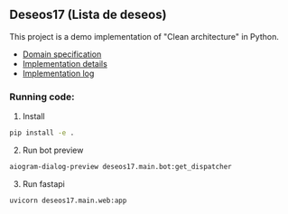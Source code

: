 ## Deseos17 (Lista de deseos)

This project is a demo implementation of "Clean architecture" in Python.

* [Domain specification](docs/domain.md)
* [Implementation details](/docs/implementation.md)
* [Implementation log](/docs/implementation_log.md)

### Running code:

1. Install

```sh
pip install -e .
```

2. Run bot preview

```sh
aiogram-dialog-preview deseos17.main.bot:get_dispatcher
```

3. Run fastapi

```sh
uvicorn deseos17.main.web:app
```